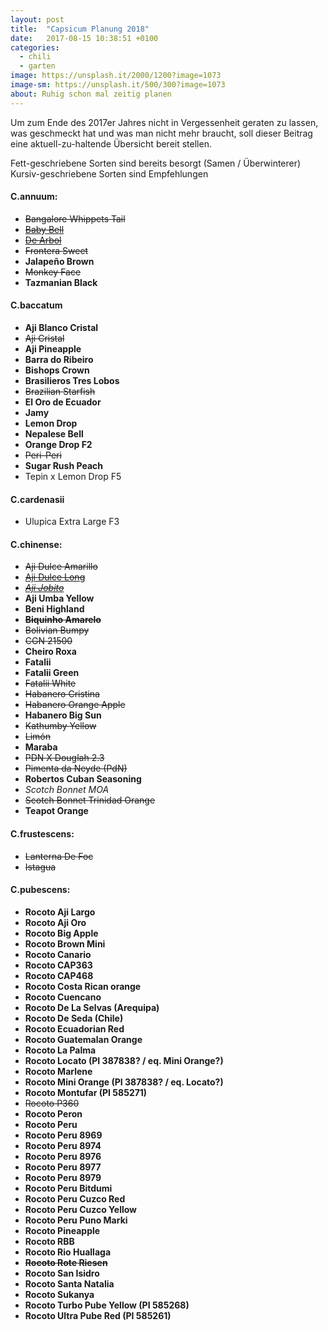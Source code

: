 ```yaml
---
layout: post
title:  "Capsicum Planung 2018"
date:   2017-08-15 10:38:51 +0100
categories:
  - chili
  - garten
image: https://unsplash.it/2000/1200?image=1073
image-sm: https://unsplash.it/500/300?image=1073
about: Ruhig schon mal zeitig planen
---
```


Um zum Ende des 2017er Jahres nicht in Vergessenheit geraten zu lassen, was geschmeckt hat und was man nicht mehr braucht, soll dieser Beitrag eine aktuell-zu-haltende Übersicht bereit stellen.

Fett-geschriebene Sorten sind bereits besorgt (Samen / Überwinterer)
Kursiv-geschriebene Sorten sind Empfehlungen

#### C.annuum:
- ~~Bangalore Whippets Tail~~
- ~~[Baby Bell](http://hot-pain.de/baby-bell/)~~
- ~~[De Arbol](https://www.pepperworldhotshop.de/de-arbol-c-annuum-saat/)~~
- ~~Frontera Sweet~~
- **Jalapeño Brown**
- ~~Monkey Face~~
- **Tazmanian Black**

#### C.baccatum
- **Aji Blanco Cristal**
- ~~Aji Cristal~~
- **Aji Pineapple**
- **Barra do Ribeiro**
- **Bishops Crown**
- **Brasilieros Tres Lobos**
- ~~Brazilian Starfish~~
- **El Oro de Ecuador**
- **Jamy**
- **Lemon Drop**
- **Nepalese Bell**
- **Orange Drop F2**
- ~~Peri-Peri~~
- **Sugar Rush Peach**
- Tepin x Lemon Drop F5

#### C.cardenasii
- Ulupica Extra Large F3

#### C.chinense:
- ~~Aji Dulce Amarillo~~
- ~~[Aji Dulce Long](http://hot-pain.de/wp-content/uploads/aji-dulce-long.jpg)~~
- ~~[*Aji Jobito*](https://chiliforum.hot-pain.de/threads/geschmackliche-bewertung-meiner-chilis-saison-2016.29295/page-5#post-656113)~~
- **Aji Umba Yellow**
- **Beni Highland**
- ~~**Biquinho Amarelo**~~
- ~~Bolivian Bumpy~~
- ~~CGN 21500~~
- **Cheiro Roxa**
- **Fatalii**
- **Fatalii Green**
- ~~Fatalii White~~
- ~~Habanero Cristina~~
- ~~Habanero Orange Apple~~
- **Habanero Big Sun**
- ~~Kathumby Yellow~~
- ~~Limón~~
- **Maraba**
- ~~PDN X Douglah 2.3~~
- ~~Pimenta da Neyde (PdN)~~
- **Robertos Cuban Seasoning**
- *Scotch Bonnet MOA*
- ~~Scotch Bonnet Trinidad Orange~~
- **Teapot Orange**

#### C.frustescens:
- ~~Lanterna De Foc~~
- ~~Istagua~~

#### C.pubescens:
- **Rocoto Aji Largo**
- **Rocoto Aji Oro**
- **Rocoto Big Apple**
- **Rocoto Brown Mini**
- **Rocoto Canario**
- **Rocoto CAP363**
- **Rocoto CAP468**
- **Rocoto Costa Rican orange**
- **Rocoto Cuencano**
- **Rocoto De La Selvas (Arequipa)**
- **Rocoto De Seda (Chile)**
- **Rocoto Ecuadorian Red**
- **Rocoto Guatemalan Orange**
- **Rocoto La Palma**
- **Rocoto Locato (PI 387838? / eq. Mini Orange?)**
- **Rocoto Marlene**
- **Rocoto Mini Orange (PI 387838? / eq. Locato?)**
- **Rocoto Montufar (PI 585271)**
- ~~Rocoto P360~~
- **Rocoto Peron**
- **Rocoto Peru**
- **Rocoto Peru 8969**
- **Rocoto Peru 8974**
- **Rocoto Peru 8976**
- **Rocoto Peru 8977**
- **Rocoto Peru 8979**
- **Rocoto Peru Bitdumi**
- **Rocoto Peru Cuzco Red**
- **Rocoto Peru Cuzco Yellow**
- **Rocoto Peru Puno Marki**
- **Rocoto Pineapple**
- **Rocoto RBB**
- **Rocoto Rio Huallaga**
- **~~Rocoto Rote Riesen~~**
- **Rocoto San Isidro**
- **Rocoto Santa Natalia**
- **Rocoto Sukanya**
- **Rocoto Turbo Pube Yellow (PI 585268)**
- **Rocoto Ultra Pube Red (PI 585261)**
